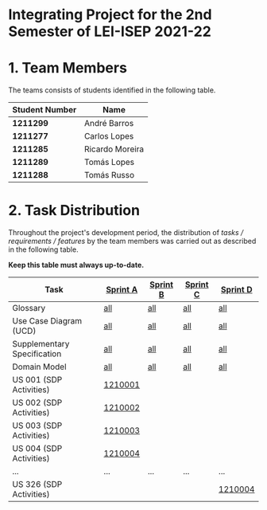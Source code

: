 # Integrating Project for the 2nd Semester of LEI-ISEP 2021-22

# 1. Team Members

The teams consists of students identified in the following table.

| Student Number | Name            |
| -------------- | --------------- |
| **1211299**    | André Barros    |
| **1211277**    | Carlos Lopes    |
| **1211285**    | Ricardo Moreira |
| **1211289**    | Tomás Lopes     |
| **1211288**    | Tomás Russo     |

# 2. Task Distribution

Throughout the project's development period, the distribution of _tasks / requirements / features_ by the team members was carried out as described in the following table.

**Keep this table must always up-to-date.**

| Task                        | [Sprint A](SprintA/README.md) | [Sprint B](SprintB/README.md) | [Sprint C](SprintC/README.md) | [Sprint D](SprintD/README.md) |
| --------------------------- | ----------------------------- | ----------------------------- | ----------------------------- | ----------------------------- |
| Glossary                    | [all](SprintA/Glossary.md)    | [all](SprintB/Glossary.md)    | [all](SprintC/Glossary.md)    | [all](SprintD/Glossary.md)    |
| Use Case Diagram (UCD)      | [all](SprintA/UCD.md)         | [all](SprintB/UCD.md)         | [all](SprintC/UCD.md)         | [all](SprintD/UCD.md)         |
| Supplementary Specification | [all](SprintA/FURPS.md)       | [all](SprintB/FURPS.md)       | [all](SprintC/FURPS.md)       | [all](SprintD/FURPS.md)       |
| Domain Model                | [all](SprintA/DM.md)          | [all](SprintB/DM.md)          | [all](SprintC/DM.md)          | [all](SprintD/DM.md)          |
| US 001 (SDP Activities)     | [1210001](SprintA/US001.md)   |                               |                               |                               |
| US 002 (SDP Activities)     | [1210002](SprintA/US002.md)   |                               |                               |                               |
| US 003 (SDP Activities)     | [1210003](SprintA/US003.md)   |                               |                               |                               |
| US 004 (SDP Activities)     | [1210004](SprintA/US004.md)   |                               |                               |                               |
| ...                         | ...                           | ...                           | ...                           | ...                           |
| US 326 (SDP Activities)     |                               |                               |                               | [1210004](SprintA/US326.md)   |
